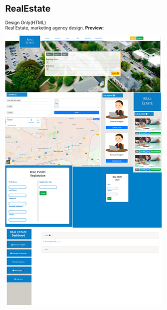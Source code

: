 # RealEstate
Design Only(HTML)<br>
Real Estate, marketing agency design.
<b>Preview:</b>
<br><br>
<img src='portfolio-realestate.png'>
